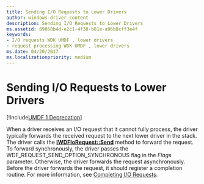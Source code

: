 ```yaml
---
title: Sending I/O Requests to Lower Drivers
author: windows-driver-content
description: Sending I/O Requests to Lower Drivers
ms.assetid: 89868b4d-e2c1-4f38-b81e-a96b8cff3e4f
keywords:
- I/O requests WDK UMDF , lower drivers
- request processing WDK UMDF , lower drivers
ms.date: 04/20/2017
ms.localizationpriority: medium
---
```


# Sending I/O Requests to Lower Drivers


[!include[UMDF 1 Deprecation](../umdf-1-deprecation.md)]

When a driver receives an I/O request that it cannot fully process, the driver typically forwards the received request to the next lower driver in the stack. The driver calls the [**IWDFIoRequest::Send**](https://msdn.microsoft.com/library/windows/hardware/ff559149) method to forward the request. To forward synchronously, the driver passes the WDF\_REQUEST\_SEND\_OPTION\_SYNCHRONOUS flag in the *Flags* parameter. Otherwise, the driver forwards the request asynchronously. Before the driver forwards the request, it should register a completion routine. For more information, see [Completing I/O Requests](completing-i-o-requests.md).

 

 






